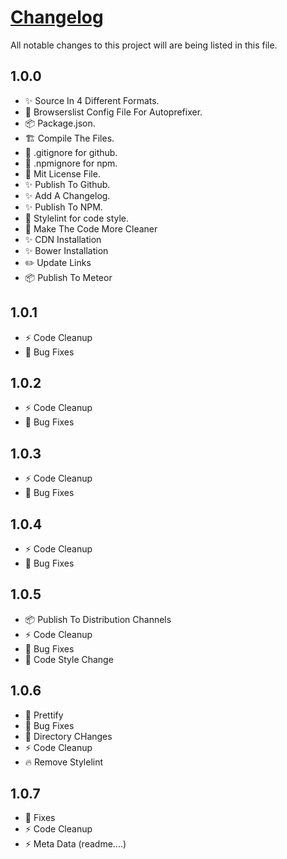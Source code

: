 # [Changelog](https://github.com/krishdevdb/reseter.css/blob/master/changelog.md)

All notable changes to this project will are being listed in this file.

## 1.0.0

*   :sparkles: Source In 4 Different Formats.
*   :wrench: Browserslist Config File For Autoprefixer.
*   :package: Package.json.
*   :building_construction: Compile The Files.
*   :see_no_evil: .gitignore for github.
*   :see_no_evil: .npmignore for npm.
*   :page_facing_up: Mit License File.
*   :sparkles: Publish To Github.
*   :sparkles: Add A Changelog.
*   :sparkles: Publish To NPM.
*   :art: Stylelint for code style.
*   :art: Make The Code More Cleaner
*   :sparkles: CDN Installation
*   :sparkles: Bower Installation
*   :pencil2: Update Links
*   :package: Publish To Meteor

## 1.0.1

* :zap: Code Cleanup
* :bug: Bug Fixes

## 1.0.2

* :zap: Code Cleanup
* :bug: Bug Fixes

## 1.0.3

* :zap: Code Cleanup
* :bug: Bug Fixes

## 1.0.4

* :zap: Code Cleanup
* :bug: Bug Fixes

## 1.0.5

* :package: Publish To Distribution Channels
* :zap: Code Cleanup
* :bug: Bug Fixes
* :art: Code Style Change

## 1.0.6

* :art: Prettify
* :bug: Bug Fixes
* :truck: Directory CHanges
* :zap: Code Cleanup
* :fire: Remove Stylelint

## 1.0.7
* :bug: Fixes
* :zap: Code Cleanup
* :zap: Meta Data (readme....)
